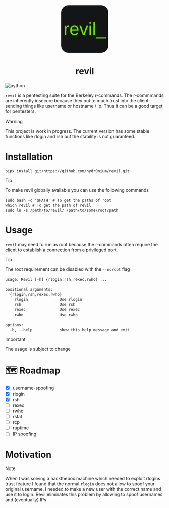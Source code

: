<div align=center>
  <img height="150" src="https://raw.githubusercontent.com/hydr0nium/revil/refs/heads/main/assets/revil.svg" alt="" />
  <h1>revil</h1>
  
</div>

![python](https://img.shields.io/badge/Python-3.11%2B-blue?style=flat-square)

`revil` is a pentesting suite for the Berkeley r-commands. The r-commmands are inherently insecure because they put to much trust into the client sending things like username or hostname / ip. Thus it can be a good target for pentesters.

> [!WARNING]
> This project is work in progress. The current version has some stable functions like rlogin and rsh but the stability is not guaranteed. 

# Installation
```shell
pipx install git+https://github.com/hydr0nium/revil.git
```
> [!TIP]
> To make revil globally available you can use the following commands
> ```shell
> sudo bash -c '$PATH' # To get the paths of root
> which revil # To get the path of revil
> sudo ln -s /path/to/revil/ /path/to/some/root/path
> ```

# Usage
`revil` may need to run as root because the r-commands often require the client to establish a connection from a privileged port.
> [!TIP]
> The root requirement can be disabled with the `--noroot` flag
```shell
usage: Revil [-h] {rlogin,rsh,rexec,rwho} ...

positional arguments:
  {rlogin,rsh,rexec,rwho}
    rlogin              Use rlogin
    rsh                 Use rsh
    rexec               Use rexec
    rwho                Use rwho

options:
  -h, --help            show this help message and exit
```
> [!IMPORTANT]
> The usage is subject to change

# 🗺️ Roadmap
- [x] username-spoofing
- [x] rlogin 
- [x] rsh 
- [ ] rexec
- [ ] rwho
- [ ] rstat
- [ ] rcp
- [ ] ruptime
- [ ] IP spoofing

# Motivation
> [!NOTE]
> When I was solving a hackthebox machine which needed to exploit rlogins trust feature I found that the normal `rlogin` does not allow to spoof your original username. I needed to make a new user with the correct name and use it to login. Revil eliminates this problem by allowing to spoof usernames and (eventually) IPs

